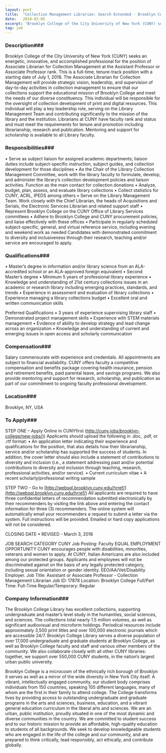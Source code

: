 ```yaml
---
layout: post
title:  "Collection Management Librarian: Search Extended - Brooklyn College"
date:   2018-02-05
excerpt: "Brooklyn College of the City University of New York (CUNY) seeks an energetic, innovative, and accomplished professional for the position of Associate Librarian for Collection Management at the Assistant Professor or Associate Professor rank. This is a full-time, tenure-track position with a starting date of July 1, 2018. The Associate..."
tag: job
---
```


### Description###

Brooklyn College of the City University of New York (CUNY) seeks an energetic, innovative, and accomplished professional for the position of Associate Librarian for Collection Management at the Assistant Professor or Associate Professor rank. This is a full-time, tenure-track position with a starting date of July 1, 2018.
The Associate Librarian for Collection Management will provide strategic vision, leadership, and supervision of day-to-day activities in collection management to ensure that our collections support the educational mission of Brooklyn College and meet the needs of our diverse constituency. This individual will be responsible for the oversight of collection development of print and digital resources. This individual will play a key leadership role, serving on the Library Management Team and contributing significantly to the mission of the library and the institution. Librarians at CUNY have faculty rank and status and must meet the requirements for tenure and promotion including librarianship, research and publication. Mentoring and support for scholarship is available to all Library faculty.



### Responsibilities###

•	Serve as subject liaison for assigned academic departments; liaison duties include subject-specific instruction, subject guides, and collection development for those disciplines
•	As the Chair of the Library Collection Management Committee, work with the library faculty to formulate, develop, and administer the library’s collection development policies and liaison activities. Function as the main contact for collection donations
•	Analyze, budget, plan, assess, and evaluate library collections
•	Collect statistics for CUNY, ACRL, IPEDS among others
•	Serve on the Library Management Team. Work closely with the Chief Librarian, the heads of Acquisitions and Serials, the Electronic Services Librarian and related support staff
•	Represent Brooklyn College on the CUNY Office of Library Services committees
•	Adhere to Brooklyn College and CUNY procurement policies, and liaise effectively with these offices
•	Participate in regularly scheduled subject-specific, general, and virtual reference service, including evening and weekend work as needed
Candidates with demonstrated commitment to diversity and inclusiveness through their research, teaching and/or service are encouraged to apply.



### Qualifications###

•       Master’s degree in information and/or library science from an ALA-accredited school or an ALA-approved foreign equivalent
•	Second Master’s degree
•	Minimum 5 years of professional library experience
•	Knowledge and understanding of 21st century collections issues in an academic or research library including emerging practices, standards, and trends
•	Experience in assessment and evaluation of library collections
•	Experience managing a library collections budget
•	Excellent oral and written communication skills

Preferred Qualifications
•	3 years of experience supervising library staff
•	Demonstrated project management skills
•	Experience with STEM materials management
•	Evidence of ability to develop strategy and lead change across an organization
•	Knowledge and understanding of current and emerging issues in open access and scholarly communication



### Compensation###

Salary commensurate with experience and credentials. All appointments are subject to financial availability. CUNY offers faculty a competitive compensation and benefits package covering health insurance, pension and retirement benefits, paid parental leave, and savings programs. We also provide mentoring and support for research, scholarship, and publication as part of our commitment to ongoing faculty professional development.


### Location###

Brooklyn, NY, USA




### To Apply###

STEP ONE – Apply Online in CUNYfirst ([http://cuny.jobs/brooklyn-college/new-jobs/)](http://cuny.jobs/brooklyn-college/new-jobs/))
Applicants should upload the following in .doc, .pdf, or .rtf format:
•	An application letter indicating their experience and qualifications for the position, that also details how their librarianship, service and/or scholarship has supported the success of students. In addition, the cover letter should also include a statement of contributions to diversity and inclusion (i.e., a statement addressing past and/or potential contributions to diversity and inclusion through teaching, research, professional activities, and/or service).
•	Current curriculum vitae
•	A recent scholarly/professional writing sample

STEP TWO - Go to [http://websql.brooklyn.cuny.edu/hrref/](http://websql.brooklyn.cuny.edu/hrref/)
All applicants are required to have three confidential letters of recommendation submitted electronically by their recommenders by visiting the link above and entering the contact information for three (3) recommenders.
The online system will automatically email your recommenders a request to submit a letter via the system. Full instructions will be provided.
Emailed or hard copy applications will not be considered.

CLOSING DATE
•	REVISED - March 3, 2018

JOB SEARCH CATEGORY
CUNY Job Posting: Faculty
EQUAL EMPLOYMENT OPPORTUNITY
CUNY encourages people with disabilities, minorities, veterans and women to apply. At CUNY, Italian Americans are also included among our protected groups. Applicants and employees will not be discriminated against on the basis of any legally protected category, including sexual orientation or gender identity. EEO/AA/Vet/Disability Employer.
Job Title: Assistant or Associate Professor - Collection Management Librarian
Job ID: 17878
Location: Brooklyn College
Full/Part Time: Full-Time
Regular/Temporary: Regular



### Company Information###

The Brooklyn College Library has excellent collections, supporting undergraduate and master’s level study in the humanities, social sciences, and sciences. The collections total nearly 1.5 million volumes, as well as significant audiovisual and microform holdings. Periodical resources include approximately 3,500 print titles and over 100,000 electronic journals which are accessible 24/7. Brooklyn College Library serves a diverse population of over 17,000 undergraduate and graduate students at Brooklyn College, as well as Brooklyn College faculty and staff and various other members of the community. We also collaborate closely with all other CUNY libraries: together, we support over 550,000 CUNY students, in the nation’s largest urban public university.

Brooklyn College is a microcosm of the ethnically rich borough of Brooklyn it serves as well as a mirror of the wide diversity in New York City itself. A vibrant, intellectually engaged community, our student body comprises individuals from 150 countries, speaking 105 different languages, many of whom are the first in their family to attend college. The College transforms lives by providing access to outstanding undergraduate and graduate programs in the arts and sciences, business, education, and a vibrant general education curriculum in the liberal arts and sciences. We are an urban, public institution, proudly situated in one of the most dynamic and diverse communities in the country. We are committed to student success and to our historic mission to provide an affordable, high-quality education to students of all backgrounds. We seek to develop knowledgeable students who are engaged in the life of the college and our community, and are prepared to think critically, lead responsibly, act ethically, and contribute globally.




